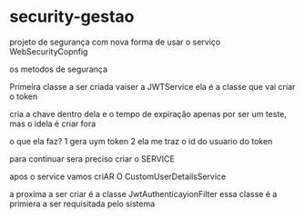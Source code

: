 # security-gestao
projeto de segurança com nova forma de usar o serviço WebSecurityCopnfig


os metodos de segurança

Primeira classe a ser criada vaiser a JWTService
ela é a classe que vai criar o token

cria a chave dentro dela e o tempo de expiração apenas por ser um teste, mas o idela é criar fora

o que ela faz?
1 gera uym token
2 ela me traz o id do usuario do token
 
 
 
 para continuar sera preciso criar o SERVICE
 
 
 apos o service vamos criAR O CustomUserDetailsService
 
 a proxima a ser criar é a classe JwtAuthenticayionFilter
 essa classe é a primiera a ser requisitada pelo sistema

